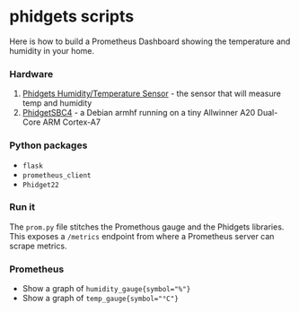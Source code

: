 # phidgets scripts

Here is how to build a Prometheus Dashboard showing the temperature and humidity in your home.

### Hardware
1. [Phidgets Humidity/Temperature Sensor](https://www.phidgets.com/?prodid=96) - the sensor that will measure temp and humidity
2. [PhidgetSBC4](https://www.phidgets.com/?prodid=969) - a Debian armhf running on a tiny Allwinner A20 	Dual-Core ARM Cortex-A7

### Python packages
 - `flask`
 - `prometheus_client`
 - `Phidget22`

### Run it
The `prom.py` file stitches the Promethous gauge and the Phidgets libraries. This exposes a `/metrics` endpoint from where a Prometheus server can scrape metrics.

### Prometheus
- Show a graph of `humidity_gauge{symbol="%"}`
- Show a graph of `temp_gauge{symbol="°C"}`
